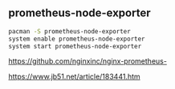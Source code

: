 ## prometheus-node-exporter
```bash
pacman -S prometheus-node-exporter
system enable prometheus-node-exporter
system start prometheus-node-exporter
```


https://github.com/nginxinc/nginx-prometheus-

https://www.jb51.net/article/183441.htm